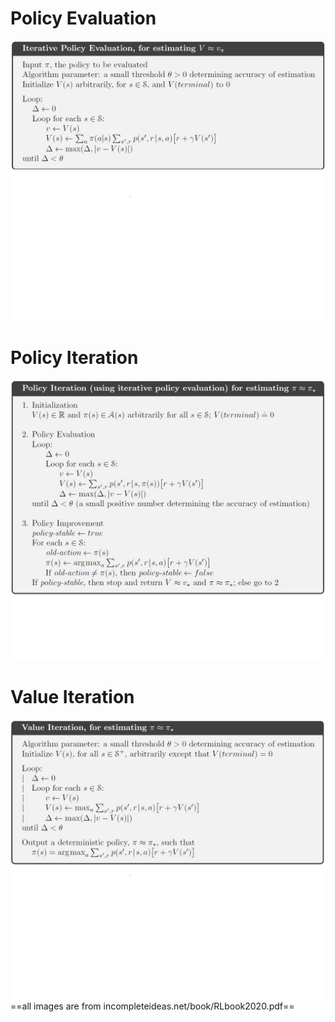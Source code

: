 # Policy Evaluation
![alt text](https://github.com/Mojtaba-Tamizi/RL/blob/main/DP/policy_evaluation.jpg)
# Policy Iteration
![alt text](https://github.com/Mojtaba-Tamizi/RL/blob/main/DP/policy_iteration.jpg)
# Value Iteration
![alt text](https://github.com/Mojtaba-Tamizi/RL/blob/main/DP/value_iteration.jpg)
==all images are from incompleteideas.net/book/RLbook2020.pdf==